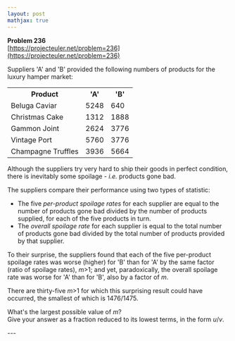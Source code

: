 ```yaml
---
layout: post
mathjax: true
---
```

**Problem 236**  
[https://projecteuler.net/problem=236](https://projecteuler.net/problem=236)

<p>Suppliers 'A' and 'B' provided the following numbers of products for the luxury hamper market:</p>

<p></p><center><table class="p236"><tr><th>Product</th><th class="center">'A'</th><th class="center">'B'</th></tr><tr><td>Beluga Caviar</td><td>5248</td><td>640</td></tr><tr><td>Christmas Cake</td><td>1312</td><td>1888</td></tr><tr><td>Gammon Joint</td><td>2624</td><td>3776</td></tr><tr><td>Vintage Port</td><td>5760</td><td>3776</td></tr><tr><td>Champagne Truffles</td><td>3936</td><td>5664</td></tr></table></center>

<p>Although the suppliers try very hard to ship their goods in perfect condition, there is inevitably some spoilage - <i>i.e.</i> products gone bad.</p>

<p>The suppliers compare their performance using two types of statistic:</p><ul><li>The five <i>per-product spoilage rates</i> for each supplier are equal to the number of products gone bad divided by the number of products supplied, for each of the five products in turn.</li>
  <li>The <i>overall spoilage rate</i> for each supplier is equal to the total number of products gone bad divided by the total number of products provided by that supplier.</li></ul><p>To their surprise, the suppliers found that each of the five per-product spoilage rates was worse (higher) for 'B' than for 'A' by the same factor (ratio of spoilage rates), <var>m</var>&gt;1; and yet, paradoxically, the overall spoilage rate was worse for 'A' than for 'B', also by a factor of <var>m</var>.</p>

<p>There are thirty-five <var>m</var>&gt;1 for which this surprising result could have occurred, the smallest of which is 1476/1475.</p>

<p>What's the largest possible value of <var>m</var>?<br />
Give your answer as a fraction reduced to its lowest terms, in the form <var>u</var>/<var>v</var>.</p>
---
